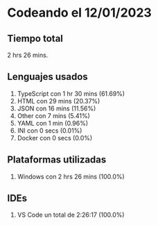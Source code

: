 # Codeando el 12/01/2023

## Tiempo total
2 hrs 26 mins.

## Lenguajes usados
1. TypeScript con 1 hr 30 mins (61.69%)
1. HTML con 29 mins (20.37%)
1. JSON con 16 mins (11.56%)
1. Other con 7 mins (5.41%)
1. YAML con 1 min (0.96%)
1. INI con 0 secs (0.01%)
1. Docker con 0 secs (0.0%)

## Plataformas utilizadas
1. Windows con 2 hrs 26 mins (100.0%)

## IDEs
1. VS Code un total de 2:26:17 (100.0%)
